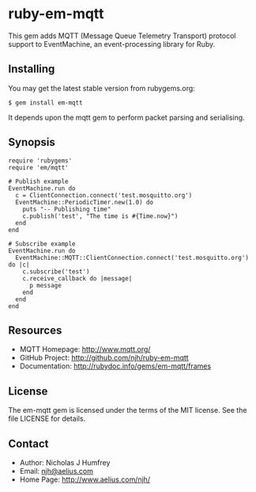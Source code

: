 ruby-em-mqtt
============

This gem adds MQTT (Message Queue Telemetry Transport) protocol support to EventMachine,
an event-processing library for Ruby.


Installing
----------

You may get the latest stable version from rubygems.org:

    $ gem install em-mqtt

It depends upon the mqtt gem to perform packet parsing and serialising.


Synopsis
--------

    require 'rubygems'
    require 'em/mqtt'

    # Publish example
    EventMachine.run do
      c = ClientConnection.connect('test.mosquitto.org')
      EventMachine::PeriodicTimer.new(1.0) do
        puts "-- Publishing time"
        c.publish('test', "The time is #{Time.now}")
      end
    end

    # Subscribe example
    EventMachine.run do
      EventMachine::MQTT::ClientConnection.connect('test.mosquitto.org') do |c|
        c.subscribe('test')
        c.receive_callback do |message|
          p message
        end
      end
    end


Resources
---------

* MQTT Homepage: http://www.mqtt.org/
* GitHub Project: http://github.com/njh/ruby-em-mqtt
* Documentation: http://rubydoc.info/gems/em-mqtt/frames

License
-------

The em-mqtt gem is licensed under the terms of the MIT license.
See the file LICENSE for details.


Contact
-------

* Author:    Nicholas J Humfrey
* Email:     njh@aelius.com
* Home Page: http://www.aelius.com/njh/
